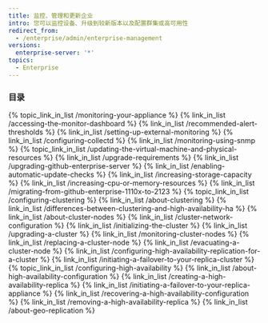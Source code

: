 ```yaml
---
title: 监控、管理和更新企业
intro: 您可以监控设备、升级到较新版本以及配置群集或高可用性
redirect_from:
  - /enterprise/admin/enterprise-management
versions:
  enterprise-server: '*'
topics:
  - Enterprise
---
```



### 目录

{% topic_link_in_list /monitoring-your-appliance %}
    {% link_in_list /accessing-the-monitor-dashboard %}
    {% link_in_list /recommended-alert-thresholds %}
    {% link_in_list /setting-up-external-monitoring %}
    {% link_in_list /configuring-collectd %}
    {% link_in_list /monitoring-using-snmp %}
{% topic_link_in_list /updating-the-virtual-machine-and-physical-resources %}
    {% link_in_list /upgrade-requirements %}
    {% link_in_list /upgrading-github-enterprise-server %}
    {% link_in_list /enabling-automatic-update-checks %}
    {% link_in_list /increasing-storage-capacity %}
    {% link_in_list /increasing-cpu-or-memory-resources %}
    {% link_in_list /migrating-from-github-enterprise-1110x-to-2123 %}
{% topic_link_in_list /configuring-clustering %}
    {% link_in_list /about-clustering %}
    {% link_in_list /differences-between-clustering-and-high-availability-ha %}
    {% link_in_list /about-cluster-nodes %}
    {% link_in_list /cluster-network-configuration %}
    {% link_in_list /initializing-the-cluster %}
    {% link_in_list /upgrading-a-cluster %}
    {% link_in_list /monitoring-cluster-nodes %}
    {% link_in_list /replacing-a-cluster-node %}
    {% link_in_list /evacuating-a-cluster-node %}
    {% link_in_list /configuring-high-availability-replication-for-a-cluster %}
    {% link_in_list /initiating-a-failover-to-your-replica-cluster %}
{% topic_link_in_list /configuring-high-availability %}
    {% link_in_list /about-high-availability-configuration %}
    {% link_in_list /creating-a-high-availability-replica %}
    {% link_in_list /initiating-a-failover-to-your-replica-appliance %}
    {% link_in_list /recovering-a-high-availability-configuration %}
    {% link_in_list /removing-a-high-availability-replica %}
    {% link_in_list /about-geo-replication %}
